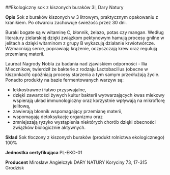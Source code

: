 ##Ekologiczny sok z kiszonych buraków 3l, Dary Natury

**Opis** Sok z buraków kiszonych w 3 litrowym, praktycznym opakowaniu z kranikiem. Po otwarciu zachowuje świeżość przez 30 dni.

Buraki bogate są w witaminę C, błonnik, żelazo, potas czy mangan. Według literatury zielarskiej dzięki związkom pektynowym hamują procesy gnilne w jelitach a dzięki witaminom z grupy B wykazują działanie krwiotwórcze. Wzmacniają serce, poprawiają krążenie, oczyszczają krew oraz regulują przemianę materii.

Laureat Nagrody Nobla za badania nad zjawiskiem odporności - Ilia Miecznikow, twierdził że bakterie z rodzaju Lactobacillus (obecne w kiszonkach) opóźniają procesy starzenia a tym samym przedłużają życie.
Ponadto produkty na bazie fermentowanych warzyw są:

- lekkostrawne i łatwo przyswajalne,
- dzięki zawartości żywych kultur bakterii wytwarzających kwas mlekowy wspierają układ immunologiczny oraz korzystnie wpływają na mikroflorę jelitową,
- zawierają błonnik wspomagający przemianę materii,
- wspomagają detoksykację organizmu oraz
- zmniejszają ryzyko wystąpienia niektórych chorób dzięki obecności związków biologicznie aktywnych.

**Skład** Sok tłoczony z kiszonych buraków (produkt rolnictwa ekologicznego) 100%

**Jednostka certyfikująca** PL-EKO-01

**Producent** Mirosław Angielczyk DARY NATURY
Koryciny 73, 17-315 Grodzisk
